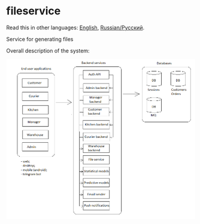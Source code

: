 # fileservice

Read this in other languages: [English](fileservice.md), [Russian/Русский](fileservice.ru.md). 

Service for generating files 

Overall description of the system: 

![system_overall](../img/system_overall.png)
